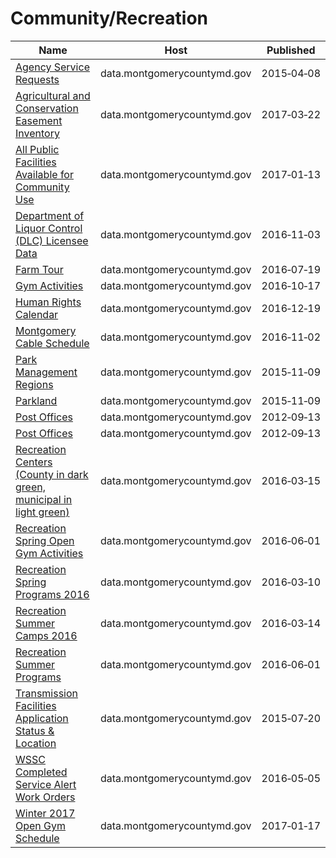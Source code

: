 # Community/Recreation

Name | Host | Published
---- | ---- | ---------
[Agency Service Requests](../datasets/5diu-yj9e.md) | data.montgomerycountymd.gov | 2015&#x2011;04&#x2011;08
[Agricultural and Conservation Easement Inventory](../datasets/jh6m-rvdj.md) | data.montgomerycountymd.gov | 2017&#x2011;03&#x2011;22
[All Public Facilities Available for Community Use](../datasets/mhkm-fwjj.md) | data.montgomerycountymd.gov | 2017&#x2011;01&#x2011;13
[Department of Liquor Control (DLC) Licensee Data](../datasets/c6rw-fazn.md) | data.montgomerycountymd.gov | 2016&#x2011;11&#x2011;03
[Farm Tour](../datasets/pc9u-imet.md) | data.montgomerycountymd.gov | 2016&#x2011;07&#x2011;19
[Gym Activities](../datasets/3n2i-j4wu.md) | data.montgomerycountymd.gov | 2016&#x2011;10&#x2011;17
[Human Rights Calendar](../datasets/7tbu-af89.md) | data.montgomerycountymd.gov | 2016&#x2011;12&#x2011;19
[Montgomery Cable Schedule](../datasets/9why-cbxu.md) | data.montgomerycountymd.gov | 2016&#x2011;11&#x2011;02
[Park Management Regions](../datasets/8f6a-6s9t.md) | data.montgomerycountymd.gov | 2015&#x2011;11&#x2011;09
[Parkland](../datasets/ku58-iabn.md) | data.montgomerycountymd.gov | 2015&#x2011;11&#x2011;09
[Post Offices](../datasets/sqip-urmr.md) | data.montgomerycountymd.gov | 2012&#x2011;09&#x2011;13
[Post Offices](../datasets/sqip-urmr.md) | data.montgomerycountymd.gov | 2012&#x2011;09&#x2011;13
[Recreation Centers (County in dark green, municipal in light green)](../datasets/4cfy-a6bg.md) | data.montgomerycountymd.gov | 2016&#x2011;03&#x2011;15
[Recreation Spring Open Gym Activities](../datasets/ijwf-vj4h.md) | data.montgomerycountymd.gov | 2016&#x2011;06&#x2011;01
[Recreation Spring Programs 2016](../datasets/imqa-htns.md) | data.montgomerycountymd.gov | 2016&#x2011;03&#x2011;10
[Recreation Summer Camps 2016](../datasets/qx87-6tqs.md) | data.montgomerycountymd.gov | 2016&#x2011;03&#x2011;14
[Recreation Summer Programs](../datasets/bjnn-2jr5.md) | data.montgomerycountymd.gov | 2016&#x2011;06&#x2011;01
[Transmission Facilities Application Status & Location](../datasets/j2i5-vax9.md) | data.montgomerycountymd.gov | 2015&#x2011;07&#x2011;20
[WSSC Completed Service Alert Work Orders](../datasets/4tjk-62h7.md) | data.montgomerycountymd.gov | 2016&#x2011;05&#x2011;05
[Winter 2017 Open Gym Schedule](../datasets/4z6a-8zhq.md) | data.montgomerycountymd.gov | 2017&#x2011;01&#x2011;17

